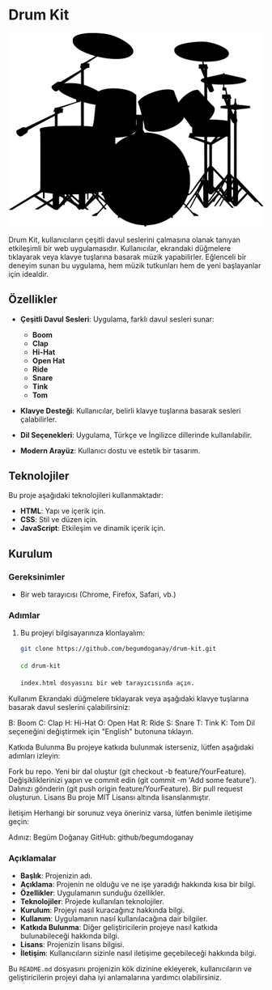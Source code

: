 # Drum Kit

![Drum Kit](images/drum.png)

Drum Kit, kullanıcıların çeşitli davul seslerini çalmasına olanak tanıyan etkileşimli bir web uygulamasıdır. Kullanıcılar, ekrandaki düğmelere tıklayarak veya klavye tuşlarına basarak müzik yapabilirler. Eğlenceli bir deneyim sunan bu uygulama, hem müzik tutkunları hem de yeni başlayanlar için idealdir.

## Özellikler

- **Çeşitli Davul Sesleri**: Uygulama, farklı davul sesleri sunar:
  - **Boom**
  - **Clap**
  - **Hi-Hat**
  - **Open Hat**
  - **Ride**
  - **Snare**
  - **Tink**
  - **Tom**
  
- **Klavye Desteği**: Kullanıcılar, belirli klavye tuşlarına basarak sesleri çalabilirler.
  
- **Dil Seçenekleri**: Uygulama, Türkçe ve İngilizce dillerinde kullanılabilir.

- **Modern Arayüz**: Kullanıcı dostu ve estetik bir tasarım.

## Teknolojiler

Bu proje aşağıdaki teknolojileri kullanmaktadır:

- **HTML**: Yapı ve içerik için.
- **CSS**: Stil ve düzen için.
- **JavaScript**: Etkileşim ve dinamik içerik için.

## Kurulum

### Gereksinimler

- Bir web tarayıcısı (Chrome, Firefox, Safari, vb.)

### Adımlar

1. Bu projeyi bilgisayarınıza klonlayalım:
   ```bash
   git clone https://github.com/begumdoganay/drum-kit.git

   cd drum-kit

   index.html dosyasını bir web tarayıcısında açın.

Kullanım
Ekrandaki düğmelere tıklayarak veya aşağıdaki klavye tuşlarına basarak davul seslerini çalabilirsiniz:

B: Boom
C: Clap
H: Hi-Hat
O: Open Hat
R: Ride
S: Snare
T: Tink
K: Tom
Dil seçeneğini değiştirmek için "English" butonuna tıklayın.

Katkıda Bulunma
Bu projeye katkıda bulunmak isterseniz, lütfen aşağıdaki adımları izleyin:

Fork bu repo.
Yeni bir dal oluştur (git checkout -b feature/YourFeature).
Değişikliklerinizi yapın ve commit edin (git commit -m 'Add some feature').
Dalınızı gönderin (git push origin feature/YourFeature).
Bir pull request oluşturun.
Lisans
Bu proje MIT Lisansı altında lisanslanmıştır.

İletişim
Herhangi bir sorunuz veya öneriniz varsa, lütfen benimle iletişime geçin:

Adınız: Begüm Doğanay
GitHub: github/begumdoganay


### Açıklamalar

- **Başlık**: Projenizin adı.
- **Açıklama**: Projenin ne olduğu ve ne işe yaradığı hakkında kısa bir bilgi.
- **Özellikler**: Uygulamanın sunduğu özellikler.
- **Teknolojiler**: Projede kullanılan teknolojiler.
- **Kurulum**: Projeyi nasıl kuracağınız hakkında bilgi.
- **Kullanım**: Uygulamanın nasıl kullanılacağına dair bilgiler.
- **Katkıda Bulunma**: Diğer geliştiricilerin projeye nasıl katkıda bulunabileceği hakkında bilgi.
- **Lisans**: Projenizin lisans bilgisi.
- **İletişim**: Kullanıcıların sizinle nasıl iletişime geçebileceği hakkında bilgi.

Bu `README.md` dosyasını projenizin kök dizinine ekleyerek, kullanıcıların ve geliştiricilerin projeyi daha iyi anlamalarına yardımcı olabilirsiniz.